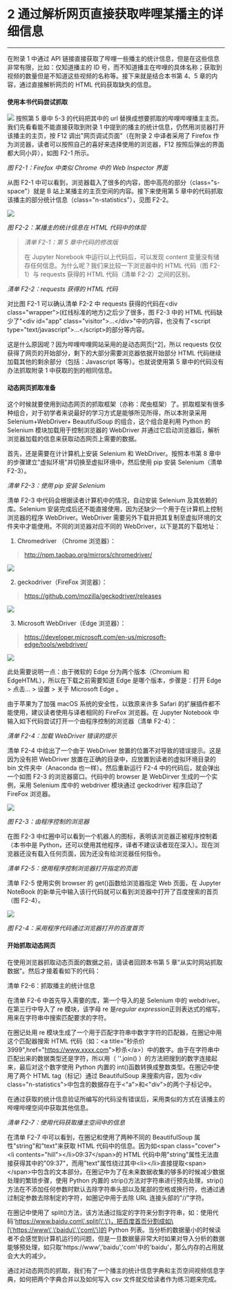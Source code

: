 # 2 通过解析网页直接获取哔哩某播主的详细信息
------------------------------------------

在附录 1 中通过 API 链接直接获取了哔哩一些播主的统计信息，但是在这些信息非常有限，比如：仅知道播主的 ID 号，而不知道播主在哔哩的具体名称；获取到视频的数量但是不知道这些视频的名称等。接下来就是结合本书第 4、5 章的内容，通过直接解析网页的 HTML 代码获取缺失的信息。

#### 使用本书代码尝试抓取

![](img/media/image102.png) 按照第 5 章中 5-3 的代码把其中的 url 替换成想要抓取的哔哩哔哩播主主页。我们先看看能不能直接获取到附录 1 中提到的播主的统计信息，仍然用浏览器打开该播主的主页，按 F12 调出"网页调试页面"（在附录 2 中译者采用了 Firefox 作为浏览器，读者可以按照自己的喜好来选择使用的浏览器，F12 按照后弹出的界面都大同小异），如图 F2-1 所示。

*图 F2-1：Firefox 中类似 Chrome 中的 Web Inspector 界面*

从图 F2-1 中可以看到，浏览器载入了很多的内容，图中高亮的部分（class="s-space"）就是 B 站上某播主的主页空间的内容。接下来使用第 5 章中的代码抓取该播主的部分统计信息（class="n-statistics"），见图 F2-2。

![](img/media/image105.png) 

*图 F2-2：某播主的统计信息在 HTML 代码中的体现*

> *清单 F2-1：第 5 章中代码的修改版*
>
> 在 Jupyter
> Norebook 中运行以上代码后，可以发现 content 变量没有储存任何信息。为什么呢？我们来比较一下浏览器中的 HTML 代码（图 F2-1）与 requests 获得的 HTML 代码（清单 F2-2）之间的区别。

*清单 F2-2：requests 获得的 HTML 代码*

对比图 F2-1 可以确认清单 F2-2 中 requests 获得的代码在\<div
class=\"wrapper\"\>(红线标准的地方)之后少了很多，图 F2-3 中的 HTML 代码缺少了"\<div
id=\"app\" class=\"visitor\"\>\...\</div\>"中的内容，也没有了\<script
type=\"text/javascript\"\>\...\</script\>的部分等内容。

这是什么原因呢？因为哔哩哔哩网站采用的是动态网页[^2]，所以 requests 仅仅获得了网页的开始部分，剩下的大部分需要浏览器依据开始部分 HTML 代码继续加载其他的剩余部分（包括：Javascript 等等）。也就说使用第 5 章中的代码没有办法抓取附录 1 中获取的到的相同信息。

#### 动态网页抓取准备

这个时候就要使用到动态网页的抓取框架（亦称：爬虫框架）了。抓取框架有很多种组合，对于初学者来说最好的学习方式是能够所见所得，所以本附录采用 Selenium+WebDriver+
BeautifulSoup 的组合，这个组合是利用 Python 的 Selenium 模块加载用于控制浏览器的 WebDriver 并通过它启动浏览器后，解析浏览器加载的信息来获取动态网页上需要的数据。

首先，还是需要在计计算机上安装 Selenium 和 WebDriver。按照本书第 8 章中的步骤建立"虚拟环境"并切换至虚拟环境中，然后使用 pip 安装 Selenium（清单 F2-3）。

*清单 F2-3：使用 pip 安装 Selenium*

清单 F2-3 中代码会根据读者计算机中的情况，自动安装 Selenium 及其依赖的库。Selenium 安装完成后还不能直接使用，因为还缺少一个用于在计算机上控制浏览器的程序 WebDriver。WebDriver 需要另外下载并把其复制至虚拟环境的文件夹中才能使用。不同的浏览器对应不同的 WebDriver，以下是其的下载地址：

1.  Chromedriver （Chrome 浏览器）：

> http://npm.taobao.org/mirrors/chromedriver/

![](img/media/image106.png) 

2.  geckodriver（FireFox 浏览器）：

> https://github.com/mozilla/geckodriver/releases

![](img/media/image109.png) 

3.  Microsoft WebDriver（Edge 浏览器）：

> <https://developer.microsoft.com/en-us/microsoft-edge/tools/webdriver/>

![](img/media/image110.png) 

此处需要说明一点：由于微软的 Edge 分为两个版本（Chromium 和 EdgeHTML），所以在下载之前需要知道 Edge 是哪个版本，步骤是：打开 Edge
\> 点击... \> 设置 \> 关于 Microsoft Edge 。

由于苹果为了加强 macOS 系统的安全性，以致原来许多 Safari 的扩展插件都不能使用，建议读者使用与译者相同的 FireFox 浏览器。在 Jupyter
Notebook 中输入如下代码尝试打开一个由程序控制的浏览器（清单 F2-4）：

*清单 F2-4：加载 WebDriver 错误的提示*

清单 F2-4 中给出了一个由于 WebDriver 放置的位置不对导致的错误提示。这是因为没有把 WebDriver 放置在正确的目录中，应放置到读者的虚拟环境目录的 bin 文件夹中（Anaconda 也一样）。然后重新运行 F2-4 中的代码后，就会弹出一个如图 F2-3 的浏览器窗口。代码中的 browser 是 WebDirver 生成的一个实例，采用 Selenium 库中的 webdriver 模块通过 geckodriver 程序启动了 FireFox 浏览器。

![](img/media/image111.png) 

*图 F2-3：由程序控制的浏览器*

在图 F2-3 中红圈中可以看到一个机器人的图标，表明该浏览器正被程序控制着（本书中是 Python，还可以使用其他程序，译者不建议读者现在深入）。现在浏览器还没有载入任何页面，因为还没有给浏览器任何指令。

*清单 F2-5：使用程序控制浏览器打开指定的页面*

清单 F2-5 使用实例 browser 的 get()函数给浏览器指定 Web 页面，在 Jupyter
NoteBook 的新单元中输入该行代码就可以看到浏览器中打开了百度搜索的首页（图 F2-4）。

![](img/media/image112.png) 

*图 F2-4：采用程序代码通过浏览器打开的百度首页*

#### 开始抓取动态网页

在使用浏览器抓取动态页面的数据之前，请读者回顾本书第 5 章"从实时网站抓取数据"。然后才接着看如下的代码：

清单 F2-6：抓取播主的统计信息

在清单 F2-6 中首先导入需要的库，第一个导入的是 Selenium 中的 webdriver。在第三行中导入了 re 模块，该字母 re 是*regular
expression*正则表达式的缩写，用来在字符串中搜索匹配要求的字符。

在圈记处用 re 模块生成了一个用于匹配字符串中数字字符的匹配器，在圈记中用这个匹配器搜索 HTML 代码（如：\<a
title="秒杀价 3999",href="<https://www.xxxx.com>"\>秒杀\</a\>）中的数字。由于在字符串中匹配出来的数据类型还是字符，所以用（
''.join()
）的方法把搜到的数字连接起来，最后对这个数字使用 Python 内置的 int()函数转换成整数类型。在圈记中使用了两个 HTML
tag（标记）通过 BeautifulSoup 来搜索内容，因为\<div
class="n-statistics"\>中包含的数据存在于\<\"a\"\>和\<\"div\"\>的两个子标记中。

在通过获取的统计信息验证所编写的代码没有错误后，采用类似的方式在该播主的哔哩哔哩空间中获取其他信息。

*清单 F2-7：使用代码获取播主空间中的信息*

在清单 F2-7 中可以看到，在圈记和使用了两种不同的 BeautifulSoup 属性"string"和"text"来获取 HTML 代码中的信息。因为如\<span
class="cover"\>\<li
contents="hill"\>\</li\>09:37\</span\>的 HTML 代码中用"string"属性无法直接获得其中的"09:37"，而用"text"属性绕过其中\<li\>\</li\>直接提取\<span\>\</span\>中包含的文本部分。在圈记中为了在未来数据收集的够多的时候减少数据处理的繁琐步骤，使用 Python 内置的 strip()方法对字符串进行预先处理，strip()方法在不添加任何参数时默认去除字符串头部以及尾部的空格或换行符，也通过通过制定参数去除制定的字符，如圈记中用于去除 URL 连接头部的"//"字符。

在圈记中使用了 split()方法，该方法通过指定的字符来分割字符串，如：使用代码\'https://www.baidu.com\'.split(\'.\')，把百度首页分割成如\[\'https://www\',\'baidu\',\'com\'\]的 Python 列表。当分析的数据量小的时候读者不会感觉到计算机运行的问题，但是一旦数据量非常大时如果对导入分析的数据能够预处理，如只取\'https://www\',\'baidu\',\'com\'中的\'baidu\'，那么内存的占用就会大大的减少。

通过对动态网页的抓取，我们有了一个播主的统计信息字典和主页空间视频信息字典，如何把两个字典合并以及如何写入 csv 文件就交给读者作为练习题来完成。
